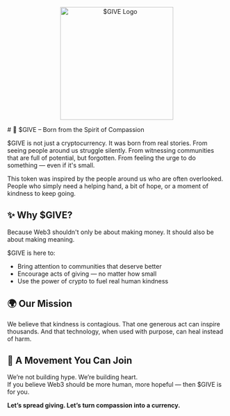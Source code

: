 <p align="center">
  <img src="https://raw.githubusercontent.com/openai-image-host/give-logo/main/give-logo.png" alt="$GIVE Logo" width="260"/>
</p>
</p># 💚 $GIVE – Born from the Spirit of Compassion

$GIVE is not just a cryptocurrency. It was born from real stories. From seeing people around us struggle silently. From witnessing communities that are full of potential, but forgotten. From feeling the urge to do something — even if it's small.

This token was inspired by the people around us who are often overlooked.  
People who simply need a helping hand, a bit of hope, or a moment of kindness to keep going.

## ✨ Why $GIVE?

Because Web3 shouldn't only be about making money. It should also be about making meaning.

$GIVE is here to:
- Bring attention to communities that deserve better
- Encourage acts of giving — no matter how small
- Use the power of crypto to fuel real human kindness

## 🌍 Our Mission

We believe that kindness is contagious. That one generous act can inspire thousands. And that technology, when used with purpose, can heal instead of harm.

## 🔗 A Movement You Can Join

We’re not building hype. We’re building heart.  
If you believe Web3 should be more human, more hopeful — then $GIVE is for you.

**Let’s spread giving. Let’s turn compassion into a currency.**
